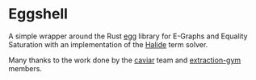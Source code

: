 # Eggshell

A simple wrapper around the Rust [egg](https://egraphs-good.github.io) library for E-Graphs and Equality Saturation with an implementation of the [Halide](https://halide-lang.org) term solver.

Many thanks to the work done by the [caviar](https://github.com/caviar-trs/caviar/blob/main/src/trs/mod.rs) team and [extraction-gym](https://github.com/egraphs-good/extraction-gym) members.